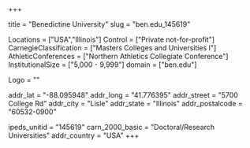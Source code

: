 
+++

title = "Benedictine University"
slug = "ben.edu_145619"

Locations = ["USA","Illinois"]
Control = ["Private not-for-profit"]
CarnegieClassification = ["Masters Colleges and Universities I"]
AthleticConferences = ["Northern Athletics Collegiate Conference"]
InstitutionalSize = ["5,000 - 9,999"]
domain = ["ben.edu"]

Logo = ""

addr_lat = "-88.095948"
addr_long = "41.776395"
addr_street = "5700 College Rd"
addr_city = "Lisle"
addr_state = "Illinois"
addr_postalcode = "60532-0900"

ipeds_unitid = "145619"
carn_2000_basic = "Doctoral/Research Universities"
addr_country = "USA"
+++
    
